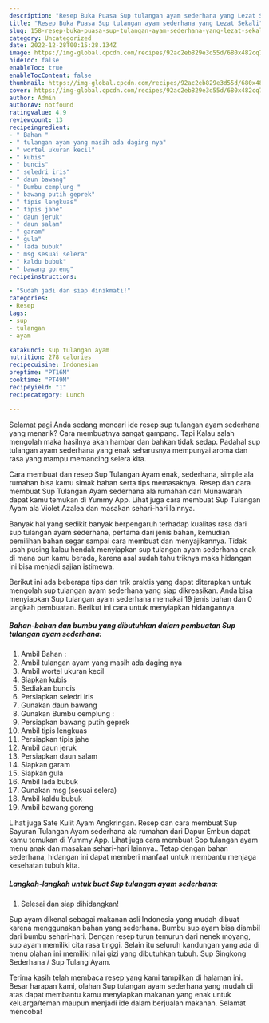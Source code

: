 ```yaml
---
description: "Resep Buka Puasa Sup tulangan ayam sederhana yang Lezat Sekali"
title: "Resep Buka Puasa Sup tulangan ayam sederhana yang Lezat Sekali"
slug: 158-resep-buka-puasa-sup-tulangan-ayam-sederhana-yang-lezat-sekali
category: Uncategorized
date: 2022-12-28T00:15:28.134Z
image: https://img-global.cpcdn.com/recipes/92ac2eb829e3d55d/680x482cq70/sup-tulangan-ayam-sederhana-foto-resep-utama.jpg
hideToc: false
enableToc: true
enableTocContent: false
thumbnail: https://img-global.cpcdn.com/recipes/92ac2eb829e3d55d/680x482cq70/sup-tulangan-ayam-sederhana-foto-resep-utama.jpg
cover: https://img-global.cpcdn.com/recipes/92ac2eb829e3d55d/680x482cq70/sup-tulangan-ayam-sederhana-foto-resep-utama.jpg
author: Admin
authorAv: notfound
ratingvalue: 4.9
reviewcount: 13
recipeingredient:
- " Bahan "
- " tulangan ayam yang masih ada daging nya"
- " wortel ukuran kecil"
- " kubis"
- " buncis"
- " seledri iris"
- " daun bawang"
- " Bumbu cemplung "
- " bawang putih geprek"
- " tipis lengkuas"
- " tipis jahe"
- " daun jeruk"
- " daun salam"
- " garam"
- " gula"
- " lada bubuk"
- " msg sesuai selera"
- " kaldu bubuk"
- " bawang goreng"
recipeinstructions:

- "Sudah jadi dan siap dinikmati!"
categories:
- Resep
tags:
- sup
- tulangan
- ayam

katakunci: sup tulangan ayam 
nutrition: 278 calories
recipecuisine: Indonesian
preptime: "PT16M"
cooktime: "PT49M"
recipeyield: "1"
recipecategory: Lunch

---
```



Selamat pagi Anda sedang mencari ide resep sup tulangan ayam sederhana yang menarik? Cara membuatnya sangat gampang. Tapi Kalau salah mengolah maka hasilnya akan hambar dan bahkan tidak sedap. Padahal sup tulangan ayam sederhana yang enak seharusnya mempunyai aroma dan rasa yang mampu memancing selera kita.


Cara membuat dan resep Sup Tulangan Ayam enak, sederhana, simple ala rumahan bisa kamu simak bahan serta tips memasaknya. Resep dan cara membuat Sup Tulangan Ayam sederhana ala rumahan dari Munawarah dapat kamu temukan di Yummy App. Lihat juga cara membuat Sup Tulangan Ayam ala Violet Azalea dan masakan sehari-hari lainnya.

Banyak hal yang sedikit banyak berpengaruh terhadap kualitas rasa dari sup tulangan ayam sederhana, pertama dari jenis bahan, kemudian pemilihan bahan segar sampai cara membuat dan menyajikannya. Tidak usah pusing kalau hendak menyiapkan sup tulangan ayam sederhana enak di mana pun kamu berada, karena asal sudah tahu triknya maka hidangan ini bisa menjadi sajian istimewa.


Berikut ini ada beberapa tips dan trik praktis yang dapat diterapkan untuk mengolah sup tulangan ayam sederhana yang siap dikreasikan. Anda bisa menyiapkan Sup tulangan ayam sederhana memakai 19 jenis bahan dan 0 langkah pembuatan. Berikut ini cara untuk menyiapkan hidangannya.

<!--inarticleads1-->

##### Bahan-bahan dan bumbu yang dibutuhkan dalam pembuatan Sup tulangan ayam sederhana:

1. Ambil  Bahan :
1. Ambil  tulangan ayam yang masih ada daging nya
1. Ambil  wortel ukuran kecil
1. Siapkan  kubis
1. Sediakan  buncis
1. Persiapkan  seledri iris
1. Gunakan  daun bawang
1. Gunakan  Bumbu cemplung :
1. Persiapkan  bawang putih geprek
1. Ambil  tipis lengkuas
1. Persiapkan  tipis jahe
1. Ambil  daun jeruk
1. Persiapkan  daun salam
1. Siapkan  garam
1. Siapkan  gula
1. Ambil  lada bubuk
1. Gunakan  msg (sesuai selera)
1. Ambil  kaldu bubuk
1. Ambil  bawang goreng


Lihat juga Sate Kulit Ayam Angkringan. Resep dan cara membuat Sup Sayuran Tulangan Ayam sederhana ala rumahan dari Dapur Embun dapat kamu temukan di Yummy App. Lihat juga cara membuat Sop tulangan ayam menu anak dan masakan sehari-hari lainnya.. Tetap dengan bahan sederhana, hidangan ini dapat memberi manfaat untuk membantu menjaga kesehatan tubuh kita. 

<!--inarticleads2-->

##### Langkah-langkah untuk buat Sup tulangan ayam sederhana:


1. Selesai dan siap dihidangkan!

Sup ayam dikenal sebagai makanan asli Indonesia yang mudah dibuat karena menggunakan bahan yang sederhana. Bumbu sup ayam bisa diambil dari bumbu sehari-hari. Dengan resep turun temurun dari nenek moyang, sup ayam memiliki cita rasa tinggi. Selain itu seluruh kandungan yang ada di menu olahan ini memiliki nilai gizi yang dibutuhkan tubuh. Sup Singkong Sederhana / Sup Tulang Ayam. 

Terima kasih telah membaca resep yang kami tampilkan di halaman ini. Besar harapan kami, olahan Sup tulangan ayam sederhana yang mudah di atas dapat membantu kamu menyiapkan makanan yang enak untuk keluarga/teman maupun menjadi ide dalam berjualan makanan. Selamat mencoba!

